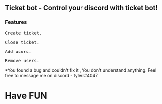 <h2>Ticket bot - Control your discord with ticket bot!</h2>

<h3>Features</h3>

<kbd>Create ticket.
  
<kbd>Close ticket.
  
<kbd>Add users.
  
<kbd>Remove users.

*You found a bug and couldn't fix it , You don't understand anything.
Feel free to message me on discord - tylerr#4047

<h1>Have FUN</h1>
